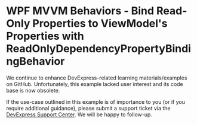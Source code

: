 
# WPF MVVM Behaviors - Bind Read-Only Properties to ViewModel's Properties with ReadOnlyDependencyPropertyBindingBehavior

We continue to enhance DevExpress-related learning materials/examples on GitHub. Unfortunately, this example lacked user interest and its code base is now obsolete.

If the use-case outlined in this example is of importance to you (or if you require additional guidance), please submit a support ticket via the [DevExpress Support Center](https://supportcenter.devexpress.com/ticket/create?followUpTo=T830758). We will be happy to follow-up.